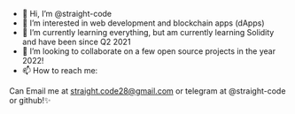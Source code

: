 - 👋 Hi, I’m @straight-code
- 👀 I’m interested in web development and blockchain apps (dApps) 
- 🌱 I’m currently learning everything, but am currently learning Solidity and have been since Q2 2021
- 💞️ I’m looking to collaborate on a few open source projects in the year 2022! 
- 📫 How to reach me:

Can Email me at straight.code28@gmail.com
or telegram at @straight-code
or github!✨

